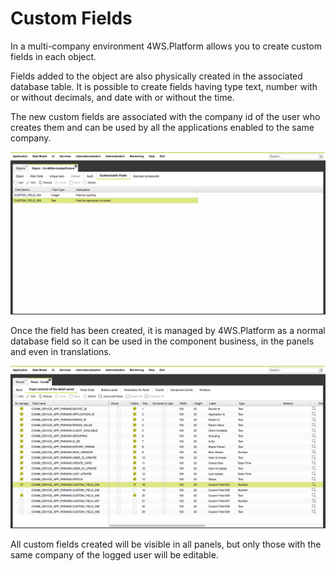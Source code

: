 # Custom Fields

In a multi-company environment 4WS.Platform allows you to create custom fields in each object.

Fields added to the object are also physically created in the associated database table. It is possible to create fields having type text, number with or without decimals, and date with or without the time.

The new custom fields are associated with the company id of the user who creates them and can be used by all the applications enabled to the same company.

![](/assets/import.png)

Once the field has been created, it is managed by 4WS.Platform as a normal database field so it can be used in the component business, in the panels and even in translations.

![](/assets/import2.png)

All custom fields created will be visible in all panels, but only those with the same company of the logged user will be editable.

